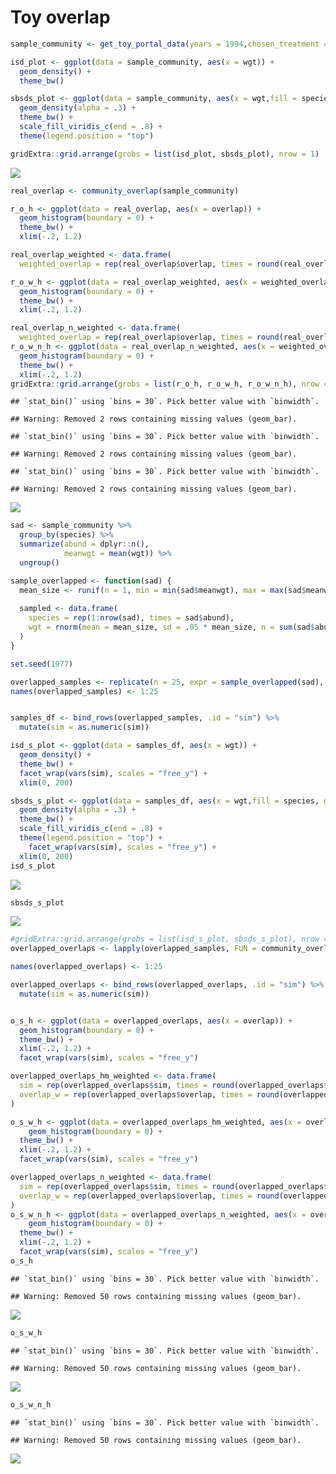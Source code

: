 Toy overlap
================

``` r
sample_community <- get_toy_portal_data(years = 1994,chosen_treatment = "control")

isd_plot <- ggplot(data = sample_community, aes(x = wgt)) +
  geom_density() +
  theme_bw()

sbsds_plot <- ggplot(data = sample_community, aes(x = wgt,fill = species, group = species)) +
  geom_density(alpha = .3) +
  theme_bw() +
  scale_fill_viridis_c(end = .8) +
  theme(legend.position = "top")

gridExtra::grid.arrange(grobs = list(isd_plot, sbsds_plot), nrow = 1)
```

![](portal_files/figure-markdown_github/real%20data-1.png)

``` r
real_overlap <- community_overlap(sample_community)

r_o_h <- ggplot(data = real_overlap, aes(x = overlap)) +
  geom_histogram(boundary = 0) +
  theme_bw() +
  xlim(-.2, 1.2)

real_overlap_weighted <- data.frame(
  weighted_overlap = rep(real_overlap$overlap, times = round(real_overlap$hm)))

r_o_w_h <- ggplot(data = real_overlap_weighted, aes(x = weighted_overlap)) +
  geom_histogram(boundary = 0) +
  theme_bw() +
  xlim(-.2, 1.2)

real_overlap_n_weighted <- data.frame(
  weighted_overlap = rep(real_overlap$overlap, times = round(real_overlap$total_n)))
r_o_w_n_h <- ggplot(data = real_overlap_n_weighted, aes(x = weighted_overlap)) +
  geom_histogram(boundary = 0) +
  theme_bw() +
  xlim(-.2, 1.2)
gridExtra::grid.arrange(grobs = list(r_o_h, r_o_w_h, r_o_w_n_h), nrow = 1)
```

    ## `stat_bin()` using `bins = 30`. Pick better value with `binwidth`.

    ## Warning: Removed 2 rows containing missing values (geom_bar).

    ## `stat_bin()` using `bins = 30`. Pick better value with `binwidth`.

    ## Warning: Removed 2 rows containing missing values (geom_bar).

    ## `stat_bin()` using `bins = 30`. Pick better value with `binwidth`.

    ## Warning: Removed 2 rows containing missing values (geom_bar).

![](portal_files/figure-markdown_github/overlap%20real-1.png)

``` r
sad <- sample_community %>%
  group_by(species) %>%
  summarize(abund = dplyr::n(),
            meanwgt = mean(wgt)) %>%
  ungroup()

sample_overlapped <- function(sad) {
  mean_size <- runif(n = 1, min = min(sad$meanwgt), max = max(sad$meanwgt))
  
  sampled <- data.frame(
    species = rep(1:nrow(sad), times = sad$abund),
    wgt = rnorm(mean = mean_size, sd = .05 * mean_size, n = sum(sad$abund))
  )
}

set.seed(1977)

overlapped_samples <- replicate(n = 25, expr = sample_overlapped(sad), simplify = F)
names(overlapped_samples) <- 1:25


samples_df <- bind_rows(overlapped_samples, .id = "sim") %>%
  mutate(sim = as.numeric(sim))

isd_s_plot <- ggplot(data = samples_df, aes(x = wgt)) +
  geom_density() +
  theme_bw() +
  facet_wrap(vars(sim), scales = "free_y") +
  xlim(0, 200)

sbsds_s_plot <- ggplot(data = samples_df, aes(x = wgt,fill = species, group = species)) +
  geom_density(alpha = .3) +
  theme_bw() +
  scale_fill_viridis_c(end = .8) +
  theme(legend.position = "top") +
    facet_wrap(vars(sim), scales = "free_y") +
  xlim(0, 200)
isd_s_plot
```

![](portal_files/figure-markdown_github/complete%20overlap-1.png)

``` r
sbsds_s_plot
```

![](portal_files/figure-markdown_github/complete%20overlap-2.png)

``` r
#gridExtra::grid.arrange(grobs = list(isd_s_plot, sbsds_s_plot), nrow = 1)
overlapped_overlaps <- lapply(overlapped_samples, FUN = community_overlap)

names(overlapped_overlaps) <- 1:25

overlapped_overlaps <- bind_rows(overlapped_overlaps, .id = "sim") %>%
  mutate(sim = as.numeric(sim))


o_s_h <- ggplot(data = overlapped_overlaps, aes(x = overlap)) +
  geom_histogram(boundary = 0) +
  theme_bw() +
  xlim(-.2, 1.2) +
  facet_wrap(vars(sim), scales = "free_y")

overlapped_overlaps_hm_weighted <- data.frame(
  sim = rep(overlapped_overlaps$sim, times = round(overlapped_overlaps$hm)),
  overlap_w = rep(overlapped_overlaps$overlap, times = round(overlapped_overlaps$hm))
)

o_s_w_h <- ggplot(data = overlapped_overlaps_hm_weighted, aes(x = overlap_w)) +
    geom_histogram(boundary = 0) +
  theme_bw() +
  xlim(-.2, 1.2) +
  facet_wrap(vars(sim), scales = "free_y")

overlapped_overlaps_n_weighted <- data.frame(
  sim = rep(overlapped_overlaps$sim, times = round(overlapped_overlaps$total_n)),
  overlap_w = rep(overlapped_overlaps$overlap, times = round(overlapped_overlaps$total_n))
)
o_s_w_n_h <- ggplot(data = overlapped_overlaps_n_weighted, aes(x = overlap_w)) +
    geom_histogram(boundary = 0) +
  theme_bw() +
  xlim(-.2, 1.2) +
  facet_wrap(vars(sim), scales = "free_y")
o_s_h
```

    ## `stat_bin()` using `bins = 30`. Pick better value with `binwidth`.

    ## Warning: Removed 50 rows containing missing values (geom_bar).

![](portal_files/figure-markdown_github/complete%20overlap-3.png)

``` r
o_s_w_h
```

    ## `stat_bin()` using `bins = 30`. Pick better value with `binwidth`.

    ## Warning: Removed 50 rows containing missing values (geom_bar).

![](portal_files/figure-markdown_github/complete%20overlap-4.png)

``` r
o_s_w_n_h
```

    ## `stat_bin()` using `bins = 30`. Pick better value with `binwidth`.

    ## Warning: Removed 50 rows containing missing values (geom_bar).

![](portal_files/figure-markdown_github/complete%20overlap-5.png)
